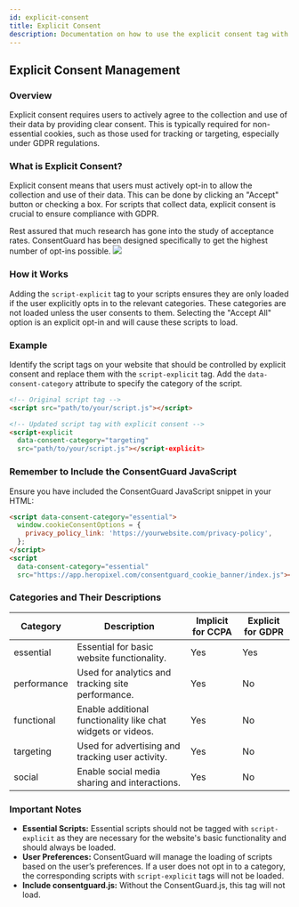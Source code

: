```yaml
---
id: explicit-consent
title: Explicit Consent
description: Documentation on how to use the explicit consent tag with ConsentGuard.
---
```


## Explicit Consent Management

### Overview

Explicit consent requires users to actively agree to the collection and use of their data by providing clear consent. This is typically required for non-essential cookies, such as those used for tracking or targeting, especially under GDPR regulations.

### What is Explicit Consent?

Explicit consent means that users must actively opt-in to allow the collection and use of their data. This can be done by clicking an "Accept" button or checking a box. For scripts that collect data, explicit consent is crucial to ensure compliance with GDPR.

<div className="content-banner">
  Rest assured that much research has gone into the study of acceptance rates. ConsentGuard has been designed specifically to get the highest number of opt-ins possible.
  <img className="content-banner-img" src="/docs/assets/p_android-ios-devices.svg" alt=" " />
</div>

### How it Works

Adding the `script-explicit` tag to your scripts ensures they are only loaded if the user explicitly opts in to the relevant categories. These categories are not loaded unless the user consents to them. Selecting the "Accept All" option is an explicit opt-in and will cause these scripts to load.

### Example

Identify the script tags on your website that should be controlled by explicit consent and replace them with the `script-explicit` tag. Add the `data-consent-category` attribute to specify the category of the script.

```html
<!-- Original script tag -->
<script src="path/to/your/script.js"></script>

<!-- Updated script tag with explicit consent -->
<script-explicit
  data-consent-category="targeting"
  src="path/to/your/script.js"></script-explicit>
```

### Remember to Include the ConsentGuard JavaScript

Ensure you have included the ConsentGuard JavaScript snippet in your HTML:

```html
<script data-consent-category="essential">
  window.cookieConsentOptions = {
    privacy_policy_link: 'https://yourwebsite.com/privacy-policy',
  };
</script>
<script
  data-consent-category="essential"
  src="https://app.heropixel.com/consentguard_cookie_banner/index.js"></script>
```

### Categories and Their Descriptions

| Category    | Description                                                  | Implicit for CCPA | Explicit for GDPR |
| ----------- | ------------------------------------------------------------ | ----------------- | ----------------- |
| essential   | Essential for basic website functionality.                   | Yes               | Yes               |
| performance | Used for analytics and tracking site performance.            | Yes               | No                |
| functional  | Enable additional functionality like chat widgets or videos. | Yes               | No                |
| targeting   | Used for advertising and tracking user activity.             | Yes               | No                |
| social      | Enable social media sharing and interactions.                | Yes               | No                |

### Important Notes

- **Essential Scripts:** Essential scripts should not be tagged with `script-explicit` as they are necessary for the website's basic functionality and should always be loaded.
- **User Preferences:** ConsentGuard will manage the loading of scripts based on the user’s preferences. If a user does not opt in to a category, the corresponding scripts with `script-explicit` tags will not be loaded.
- **Include consentguard.js:** Without the ConsentGuard.js, this tag will not load.
